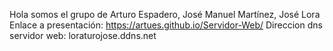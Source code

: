 Hola somos el grupo de Arturo Espadero, José Manuel Martínez, José Lora 
Enlace a presentación: https://artues.github.io/Servidor-Web/
Direccion dns servidor web: loraturojose.ddns.net
